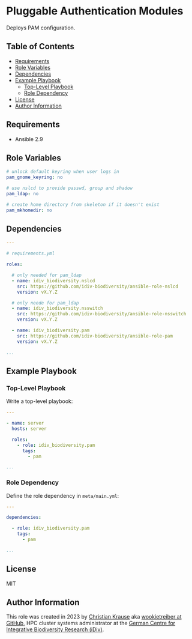 Pluggable Authentication Modules
================================

Deploys PAM configuration.


Table of Contents
-----------------

<!-- toc -->

- [Requirements](#requirements)
- [Role Variables](#role-variables)
- [Dependencies](#dependencies)
- [Example Playbook](#example-playbook)
  * [Top-Level Playbook](#top-level-playbook)
  * [Role Dependency](#role-dependency)
- [License](#license)
- [Author Information](#author-information)

<!-- tocstop -->


Requirements
------------

- Ansible 2.9


Role Variables
--------------

```yml
# unlock default keyring when user logs in
pam_gnome_keyring: no

# use nslcd to provide passwd, group and shadow
pam_ldap: no

# create home directory from skeleton if it doesn't exist
pam_mkhomedir: no
```


Dependencies
------------

```yml
---

# requirements.yml

roles:

  # only needed for pam_ldap
  - name: idiv_biodiversity.nslcd
    src: https://github.com/idiv-biodiversity/ansible-role-nslcd
    version: vX.Y.Z

  # only neede for pam_ldap
  - name: idiv_biodiversity.nsswitch
    src: https://github.com/idiv-biodiversity/ansible-role-nsswitch
    version: vX.Y.Z

  - name: idiv_biodiversity.pam
    src: https://github.com/idiv-biodiversity/ansible-role-pam
    version: vX.Y.Z

...
```


Example Playbook
----------------

### Top-Level Playbook

Write a top-level playbook:

```yml
---

- name: server
  hosts: server

  roles:
    - role: idiv_biodiversity.pam
      tags:
        - pam

...
```

### Role Dependency

Define the role dependency in `meta/main.yml`:

```yml
---

dependencies:

  - role: idiv_biodiversity.pam
    tags:
      - pam

...
```


License
-------

MIT


Author Information
------------------

This role was created in 2023 by [Christian Krause][author] aka [wookietreiber
at GitHub][wookietreiber], HPC cluster systems administrator at the [German
Centre for Integrative Biodiversity Research (iDiv)][idiv].


[author]: https://www.idiv.de/en/groups_and_people/employees/details/61.html
[idiv]: https://www.idiv.de/
[wookietreiber]: https://github.com/wookietreiber
